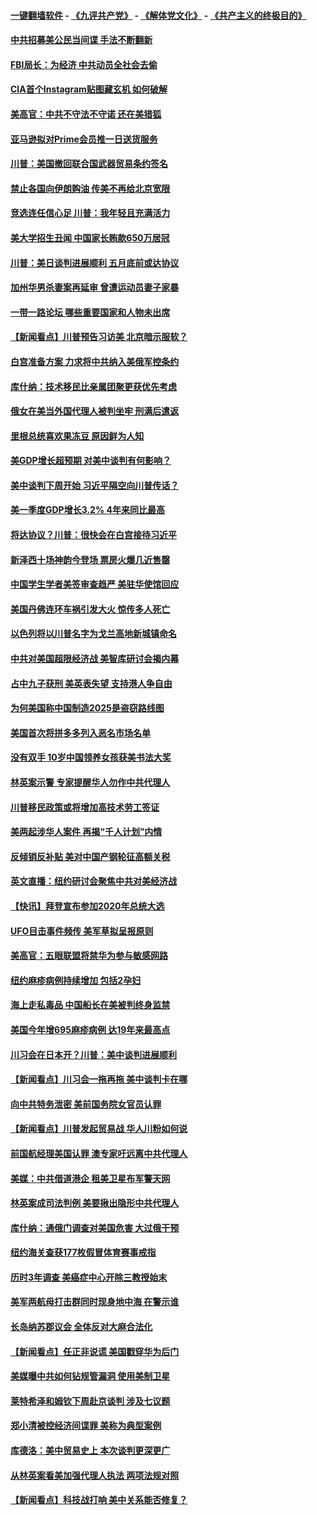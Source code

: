 #### [一键翻墙软件](https://github.com/gfw-breaker/nogfw/blob/master/README.md?t=04272138) -  [《九评共产党》](https://github.com/gfw-breaker/9ping.md?t=04272138) - [《解体党文化》](https://github.com/gfw-breaker/jtdwh.md?t=04272138) - [《共产主义的终极目的》](https://github.com/gfw-breaker/gczydzjmd.md?t=04272138)

#### [中共招募美公民当间谍 手法不断翻新](../pages/nsc412/n11217852.md?t=04272138) 

#### [FBI局长：为经济 中共动员全社会去偷](../pages/nsc412/n11217723.md?t=04272138) 

#### [CIA首个Instagram贴图藏玄机 如何破解](../pages/nsc412/n11217819.md?t=04272138) 

#### [美高官：中共不守法不守诺 还在美猎狐](../pages/nsc412/n11215821.md?t=04272138) 

#### [亚马逊拟对Prime会员推一日送货服务](../pages/nsc412/n11217774.md?t=04272138) 

#### [川普：美国撤回联合国武器贸易条约签名](../pages/nsc412/n11216651.md?t=04272138) 

#### [禁止各国向伊朗购油 传美不再给北京宽限](../pages/nsc412/n11216469.md?t=04272138) 

#### [竞选连任信心足 川普：我年轻且充满活力](../pages/nsc412/n11216761.md?t=04272138) 

#### [美大学招生丑闻 中国家长贿款650万居冠](../pages/nsc412/n11216712.md?t=04272138) 

#### [川普：美日谈判进展顺利 五月底前或达协议](../pages/nsc412/n11216687.md?t=04272138) 

#### [加州华男杀妻案再延审 曾遭运动员妻子家暴](../pages/nsc412/n11216526.md?t=04272138) 

#### [一带一路论坛 哪些重要国家和人物未出席](../pages/nsc412/n11216453.md?t=04272138) 

#### [【新闻看点】川普预告习访美 北京暗示服软？](../pages/nsc412/n11215717.md?t=04272138) 

#### [白宫准备方案 力求将中共纳入美俄军控条约](../pages/nsc412/n11216480.md?t=04272138) 

#### [库什纳：技术移民比亲属团聚更获优先考虑](../pages/nsc412/n11216369.md?t=04272138) 

#### [俄女在美当外国代理人被判坐牢 刑满后遣返](../pages/nsc412/n11216378.md?t=04272138) 

#### [里根总统喜欢果冻豆 原因鲜为人知](../pages/nsc412/n11215921.md?t=04272138) 

#### [美GDP增长超预期 对美中谈判有何影响？](../pages/nsc412/n11216206.md?t=04272138) 

#### [美中谈判下周开始 习近平隔空向川普传话？](../pages/nsc412/n11215892.md?t=04272138) 

#### [美一季度GDP增长3.2% 4年来同比最高](../pages/nsc412/n11215743.md?t=04272138) 

#### [将达协议？川普：很快会在白宫接待习近平](../pages/nsc412/n11213904.md?t=04272138) 

#### [新泽西十场神韵今登场 票房火爆几近售罄](../pages/nsc412/n11214735.md?t=04272138) 

#### [中国学生学者美签审查趋严 美驻华使馆回应](../pages/nsc412/n11213824.md?t=04272138) 

#### [美国丹佛连环车祸引发大火 惊传多人死亡](../pages/nsc412/n11215005.md?t=04272138) 

#### [以色列将以川普名字为戈兰高地新城镇命名](../pages/nsc412/n11214872.md?t=04272138) 

#### [中共对美国超限经济战 美智库研讨会揭内幕](../pages/nsc412/n11213513.md?t=04272138) 

#### [占中九子获刑 美英表失望 支持港人争自由](../pages/nsc412/n11214008.md?t=04272138) 

#### [为何美国称中国制造2025是盗窃路线图](../pages/nsc412/n11213477.md?t=04272138) 

#### [美国首次将拼多多列入恶名市场名单](../pages/nsc412/n11213366.md?t=04272138) 

#### [没有双手 10岁中国领养女孩获美书法大奖](../pages/nsc412/n11213278.md?t=04272138) 

#### [林英案示警 专家提醒华人勿作中共代理人](../pages/nsc412/n11213176.md?t=04272138) 

#### [川普移民政策或将增加高技术劳工签证](../pages/nsc412/n11213163.md?t=04272138) 

#### [美两起涉华人案件 再揭“千人计划”内情](../pages/nsc412/n11212574.md?t=04272138) 

#### [反倾销反补贴 美对中国产钢轮征高额关税](../pages/nsc412/n11212960.md?t=04272138) 

#### [英文直播：纽约研讨会聚焦中共对美经济战](../pages/nsc412/n11212947.md?t=04272138) 

#### [【快讯】拜登宣布参加2020年总统大选](../pages/nsc412/n11212765.md?t=04272138) 

#### [UFO目击事件频传 美军草拟呈报原则](../pages/nsc412/n11212370.md?t=04272138) 

#### [美高官：五眼联盟将禁华为参与敏感网路](../pages/nsc412/n11212406.md?t=04272138) 

#### [纽约麻疹病例持续增加 包括2孕妇](../pages/nsc412/n11211692.md?t=04272138) 

#### [海上走私毒品 中国船长在美被判终身监禁](../pages/nsc412/n11210560.md?t=04272138) 

#### [美国今年增695麻疹病例 达19年来最高点](../pages/nsc412/n11211266.md?t=04272138) 

#### [川习会在日本开？川普：美中谈判进展顺利](../pages/nsc412/n11210969.md?t=04272138) 

#### [【新闻看点】川习会一拖再拖 美中谈判卡在哪](../pages/nsc412/n11210656.md?t=04272138) 

#### [向中共特务泄密 美前国务院女官员认罪](../pages/nsc412/n11211046.md?t=04272138) 

#### [【新闻看点】川普发起贸易战 华人川粉如何说](../pages/nsc412/n11210363.md?t=04272138) 

#### [前国航经理美国认罪 澳专家吁远离中共代理人](../pages/nsc412/n11210500.md?t=04272138) 

#### [美媒：中共借道港企 租美卫星布军警天网](../pages/nsc412/n11210381.md?t=04272138) 

#### [林英案成司法判例 美要揪出隐形中共代理人](../pages/nsc412/n11210404.md?t=04272138) 

#### [库什纳：通俄门调查对美国危害 大过俄干预](../pages/nsc412/n11210132.md?t=04272138) 

#### [纽约海关查获177枚假冒体育赛事戒指](../pages/nsc412/n11209126.md?t=04272138) 

#### [历时3年调查 美癌症中心开除三教授始末](../pages/nsc412/n11208582.md?t=04272138) 

#### [美军两航母打击群同时现身地中海 在警示谁](../pages/nsc412/n11209663.md?t=04272138) 

#### [长岛纳苏郡议会 全体反对大麻合法化](../pages/nsc412/n11209120.md?t=04272138) 

#### [【新闻看点】任正非说谎 美国戳穿华为后门](../pages/nsc412/n11207820.md?t=04272138) 

#### [美媒曝中共如何钻规管漏洞 使用美制卫星](../pages/nsc412/n11208516.md?t=04272138) 

#### [莱特希泽和姆钦下周赴京谈判 涉及七议题](../pages/nsc412/n11208970.md?t=04272138) 

#### [郑小清被控经济间谍罪 美称为典型案例](../pages/nsc412/n11208293.md?t=04272138) 

#### [库德洛：美中贸易史上 本次谈判更深更广](../pages/nsc412/n11208375.md?t=04272138) 

#### [从林英案看美加强代理人执法 两项法规对照](../pages/nsc412/n11208468.md?t=04272138) 

#### [【新闻看点】科技战打响 美中关系能否修复？](../pages/nsc412/n11208132.md?t=04272138) 

